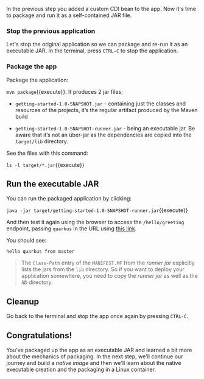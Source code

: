 In the previous step you added a custom CDI bean to the app. Now it's time to package and run it as a self-contained JAR file.

### Stop the previous application

Let's stop the original application so we can package and re-run it as an executable JAR. In the terminal, press `CTRL-C` to stop the application. 

### Package the app

Package the application:

`mvn package`{{execute}}. It produces 2 jar files:

* `getting-started-1.0-SNAPSHOT.jar` - containing just the classes and resources of the projects, it’s the regular artifact produced by the Maven build

* `getting-started-1.0-SNAPSHOT-runner.jar` - being an executable jar. Be aware that it’s not an über-jar as the dependencies are copied into the `target/lib` directory.

See the files with this command:

`ls -l target/*.jar`{{execute}}

## Run the executable JAR

You can run the packaged application by clicking:

`java -jar target/getting-started-1.0-SNAPSHOT-runner.jar`{{execute}}

And then test it again using the browser to access the `/hello/greeting` endpoint, passing `quarkus` in the URL using [this link](https://[[HOST_SUBDOMAIN]]-8080-[[KATACODA_HOST]].environments.katacoda.com/hello/greeting/quarkus).

You should see:

```console
hello quarkus from master
```

> The `Class-Path` entry of the `MANIFEST.MF` from the _runner jar_ explicitly lists the jars from the `lib` directory. So if you want to deploy your application somewhere, you need to copy the _runner jar_ as well as the _lib_ directory.

## Cleanup

Go back to the terminal and stop the app once again by pressing `CTRL-C`.

## Congratulations!

You've packaged up the app as an executable JAR and learned a bit more about the mechanics of packaging. In the next step, we'll continue our journey and build a _native image_ and then we'll learn about the native executable creation and the packaging in a Linux container.

